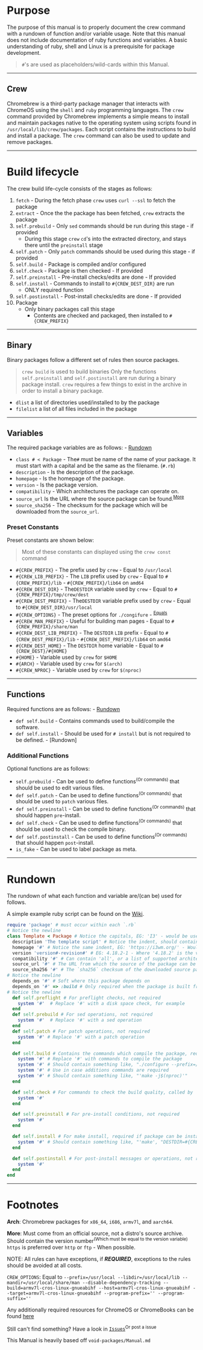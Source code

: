 # Purpose

The purpose of this manual is to properly document the crew command with a rundown of function and/or variable usage. Note that this manual does not include documentation of ruby functions and variables. A basic understanding of ruby, shell and Linux is a prerequisite for package development.
> `#`'s are used as placeholders/wild-cards within this Manual.

***

## Crew
Chromebrew is a third-party package manager that interacts with ChromeOS using the `shell` and `ruby` programming languages. The `crew` command provided by Chromebrew implements a simple means to install and maintain packages native to the operating system using scripts found in `/usr/local/lib/crew/packages`. Each script contains the instructions to build and install a package. The `crew` command can also be used to update and remove packages.
***
# Build lifecycle
The crew build life-cycle consists of the stages as follows:

1. `fetch` - During the fetch phase `crew` uses `curl --ssl`  to fetch the package
2. `extract` - Once the the package has been fetched, `crew` extracts the package
3. `self.prebuild` - Only `sed` commands should be run during this stage - if provided
    - During this stage `crew` `cd`'s into the extracted directory, and stays there until the `preinstall` stage
4. `self.patch` - Only `patch` commands should be used during this stage - if provided
5. `self.build` - Package is compiled and/or configured
6. `self.check` - Package is then checked - If provided
7. `self.preinstall` - Pre-install checks/edits are done - If provided
8. `self.install` - Commands to install to `#{CREW_DEST_DIR}` are run
    - ONLY required function
9. `self.postinstall` - Post-install checks/edits are done - If provided
10. Package
    - Only binary packages call this stage
       - Contents are checked and packaged, then installed to `#{CREW_PREFIX}`
***
## Binary
Binary packages follow a different set of rules then source packages.
> `crew build` is used to build binaries
Only the functions `self.preinstall` and `self.postinstall` are run during a binary package install.
`crew` requires a few things to exist in the archive in order to install a binary package.

- `dlist` a list of directories used/installed to by the package
- `filelist` a list of all files included in the package
***
## Variables

The required package variables are as follows: - [Rundown](#rundown)

- `class # < Package` - The`#` must be name of the name of your package. It must start with a capital and be the same as the filename. (`#.rb`)
- `description`  - Is the description of the package.
- `homepage`  - Is the homepage of the package.
- `version`  - Is the package version.
- `compatibility`  - Which architectures the package can operate on.
- `source_url`  Is the URL where the source package can be found.<sup>[More](#More)</sup>
- `source_sha256`  - The checksum for the package which will be downloaded from the `source_url`.
### Preset Constants

Preset constants are shown below:
> Most of these constants can displayed using the `crew const` command

- `#{CREW_PREFIX}` - The prefix used by `crew` - Equal to `/usr/local`
- `#{CREW_LIB_PREFIX}` - The `LIB` prefix used by `crew` - Equal to `#{CREW_PREFIX}/lib` - `#{CREW_PREFIX}/lib64` on `amd64`
- `#{CREW_DEST_DIR}` - The`DESTDIR` variable used by `crew` - Equal to `#{CREW_PREFIX}/tmp/crew/dest`
- `#{CREW_DEST_PREFIX}` - The`DESTDIR` variable prefix used by `crew` - Equal to `#{CREW_DEST_DIR}/usr/local`
- `#{CREW_OPTIONS}` - The preset options for `./congifure` - <sup>[Equals](#eq)</sup>
- `#{CREW_MAN_PREFIX}` - Useful for building man pages - Equal to `#{CREW_PREFIX}/share/man`
- `#{CREW_DEST_LIB_PREFIX}` - The `DESTDIR` `LIB` prefix - Equal to `#{CREW_DEST_PREFIX}/lib` - `#{CREW_DEST_PREFIX}/lib64` on `amd64`
- `#{CREW_DEST_HOME}` - The `DESTDIR` home variable - Equal to `#{CREW_DEST}/#{HOME}`
- `#{HOME}` - Variable used by `crew` for `$HOME`
- `#{ARCH}` - Variable used by `crew` for `$(arch)`
- `#{CREW_NPROC}` - Variable used by `crew` for `$(nproc)`

***

## Functions

Required functions are as follows: - [Rundown](#rundown)

- `def self.build` - Contains commands used to build/compile the software.
- `def self.install` - Should be used for `# install` but is not required to be defined. - [Rundown]

### Additional Functions

Optional functions are as follows:

- `self.prebuild` - Can be used to define functions<sup>(Or commands)</sup> that should be used to edit various files.
- `def self.patch` - Can be used to define functions<sup>(Or commands)</sup> that should be used to `patch` various files.
- `def self.preinstall` - Can be used to define functions<sup>(Or commands)</sup> that should happen `pre`-install.
- `def self.check` - Can be used to define functions<sup>(Or commands)</sup> that should be used to check the compile binary.
- `def self.postinstall` - Can be used to define functions<sup>(Or commands)</sup> that should happen `post`-install.
- `is_fake` - Can be used to label package as meta.
***
# Rundown

The rundown of what each function and variable are/(can be) used for follows.

A simple example ruby script can be found on the [Wiki](https://github.com/chromebrew/chromebrew/wiki/Creating-a-package).
```ruby
require 'package' # must occur within each `.rb`
# Notice the newline
class Template < Package # Notice the capitals, EG: 'I3' - would be used for an 'i3' package
  description 'The template script' # Notice the indent, should contain no more than one line of text
  homepage '#' # Notice the same indent, EG: 'https://i3wm.org/' - Would be used for an 'i3' Package
  version 'version#-revision#' # EG: 4.18.2-1 - Where '4.18.2' is the version and '1' is the revision - Omit revision on new packages
  compatibility '#' # Can contain 'all', or a list of supported architectures each separated by a space
  source_url '#' # The URL from which the source of the package can be downloaded
  source_sha256 '#' # The `sha256` checksum of the downloaded source package
# Notice the newline
  depends_on '#' # Soft where this package depends on
  depends_on '#' => :build # Only required when the package is built from source
# Notice the newline
  def self.preflight # For preflight checks, not required
    system '#'  # Replace '#' with a disk space check, for example
  end
  def self.prebuild # For sed operations, not required
    system '#'  # Replace '#' with a sed operation
  end
  def self.patch # For patch operations, not required
    system '#' # Replace '#' with a patch operation
  end

  def self.build # Contains the commands which compile the package, required if package con be compiled
    system '#' # Replace '#' with commands to compile the package
    system '#' # Should contain something like, "./configure --prefix=/usr/local"
    system '#' # Use in case additions commands are required
    system '#' # Should contain something like, "'make -j$(nproc)'"
  end

  def self.check # For commands to check the build quality, called by 'crew build'
    system '#'
  end

  def self.preinstall # For pre-install conditions, not required
    system '#'
  end

  def self.install # For make install, required if package can be installed
    system '#' # Should contain something like, "'make', "DESTDIR=#{CREW_DEST_DIR}", 'install'"
  end

  def self.postinstall # For post-install messages or operations, not required
    system '#'
  end
end
```
<!-- self.prebuild is not included yet -->

***
# Footnotes

<a name="Arch">**Arch**</a>: Chromebrew packages for `x86_64`, `i686`, `armv7l`, and `aarch64`.

<a name="More">**More**</a>: Must come from an official source, not a distro's source archive. Should contain the version number<sup>(Which must be equal to the version variable)</sup> `https` is preferred over `http` or `ftp` - When possible.

NOTE: All rules can have exceptions, if ***REQUIRED***, exceptions to the rules should be avoided at all costs.

<a name="eq">`CREW_OPTIONS`</a>: Equal to `--prefix=/usr/local --libdir=/usr/local/lib --mandir=/usr/local/share/man --disable-dependency-tracking --build=armv7l-cros-linux-gnueabihf --host=armv7l-cros-linux-gnueabihf --target=armv7l-cros-linux-gnueabihf --program-prefix='' --program-suffix=''`

Any additionally required resources for ChromeOS or ChromeBooks can be found [here](https://github.com/chromebrew/chromebrew/wiki/Links)

Still can't find something? Have a look in [`Issues`](https://github.com/chromebrew/chromebrew/issues)<sup>Or post a issue</sup>

This Manual is heavily based off <a hrel="https://github.com/void-linux/void-packages/blob/master/Manual.md"><code>void-packages/Manual.md</code></a>
